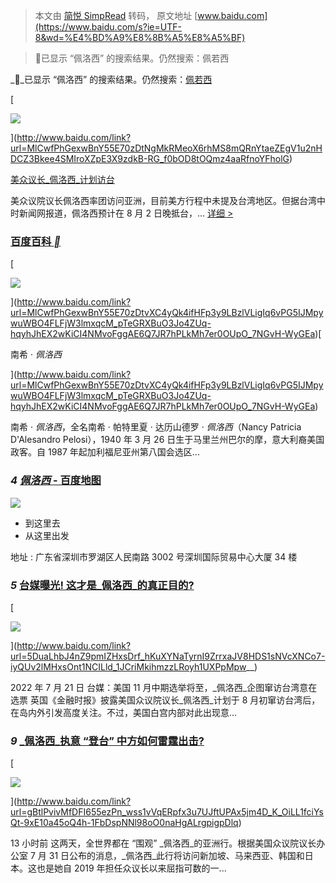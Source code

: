 > 本文由 [简悦 SimpRead](http://ksria.com/simpread/) 转码， 原文地址 [www.baidu.com](https://www.baidu.com/s?ie=UTF-8&wd=%E4%BD%A9%E8%8B%A5%E8%A5%BF)

> 已显示 “佩洛西” 的搜索结果。仍然搜索：佩若西

__已显示 “佩洛西” 的搜索结果。仍然搜索：[佩若西](https://www.baidu.com/s?wd=%E4%BD%A9%E8%8B%A5%E8%A5%BF&usm=2&ie=utf-8&f=13&nojc=1&rqlang=cn&rsv_pq=9d646d9600028d24&oq=%E4%BD%A9%E8%8B%A5%E8%A5%BF&rsv_t=354axjGxh8o6%2BY5meT1LLSSNShsSaMTbXpWULH2ndgOXPx%2F6EMHDYEPPPaA)

[

![](https://gimg3.baidu.com/rel/src=https%3A%2F%2Fgips0.baidu.com%2Fit%2Fu%3D925414115%2C12368987%26fm%3D3028%26app%3D3028%26f%3DPNG%26fmt%3Dauto%26q%3D88%26size%3Df1138_640&refer=http%3A%2F%2Fwww.baidu.com&app=2010&size=w560&n=0&g=0n&q=100&fmt=auto?sec=1659546000&t=67b6cc97ab184708593770567ad886ec)

](http://www.baidu.com/link?url=MlCwfPhGexwBnY55E70zDtNgMkRMeoX6rhMS8mQRnYtaeZEgV1u2nHDCZ3Bkee4SMIroXZpE3X9zdkB-RG_f0bOD8tOQmz4aaRfnoYFholG)

[美众议长_佩洛西_计划访台](http://www.baidu.com/link?url=MlCwfPhGexwBnY55E70zDtNgMkRMeoX6rhMS8mQRnYtaeZEgV1u2nHDCZ3Bkee4SMIroXZpE3X9zdkB-RG_f0bOD8tOQmz4aaRfnoYFholG)

美众议院议长佩洛西率团访问亚洲，目前美方行程中未提及台湾地区。但据台湾中时新闻网报道，佩洛西预计在 8 月 2 日晚抵台，... [详细 >](http://www.baidu.com/link?url=MlCwfPhGexwBnY55E70zDtNgMkRMeoX6rhMS8mQRnYtaeZEgV1u2nHDCZ3Bkee4SMIroXZpE3X9zdkB-RG_f0bOD8tOQmz4aaRfnoYFholG)

### [百度百科 __](http://www.baidu.com/link?url=MlCwfPhGexwBnY55E70zDtvXC4yQk4ifHFp3y9LBzlVLigIq6vPG5IJMpywuWBO4FLFjW3lmxqcM_pTeGRXBuO3Jo4ZUq-hqyhJhEX2wKiCI4NMvoFggAE6Q7JR7hPLkMh7er0OUpO_7NGvH-WyGEa)

[

![](https://gimg3.baidu.com/rel/src=https%3A%2F%2Fbkimg.cdn.bcebos.com%2Fsmart%2F3bf33a87e950352a6f85b8665d43fbf2b3118bfc-bkimg-process%2Cv_1%2Crw_3%2Crh_2%2Cmaxl_700&refer=http%3A%2F%2Fwww.baidu.com&app=2010&size=f256,170&n=0&g=0n&q=100&fmt=auto?sec=1659546000&t=121744a81c89a3466246f12dafb6ea3c)

](http://www.baidu.com/link?url=MlCwfPhGexwBnY55E70zDtvXC4yQk4ifHFp3y9LBzlVLigIq6vPG5IJMpywuWBO4FLFjW3lmxqcM_pTeGRXBuO3Jo4ZUq-hqyhJhEX2wKiCI4NMvoFggAE6Q7JR7hPLkMh7er0OUpO_7NGvH-WyGEa)[

南希 · _佩洛西_

](http://www.baidu.com/link?url=MlCwfPhGexwBnY55E70zDtvXC4yQk4ifHFp3y9LBzlVLigIq6vPG5IJMpywuWBO4FLFjW3lmxqcM_pTeGRXBuO3Jo4ZUq-hqyhJhEX2wKiCI4NMvoFggAE6Q7JR7hPLkMh7er0OUpO_7NGvH-WyGEa)

南希 · _佩洛西_，全名南希 · 帕特里夏 · 达历山德罗 · _佩洛西_（Nancy Patricia D'Alesandro Pelosi），1940 年 3 月 26 日生于马里兰州巴尔的摩，意大利裔美国政客。自 1987 年起加利福尼亚州第八国会选区...

### _4_ [_佩洛西_ - 百度地图](http://www.baidu.com/link?url=olYtA_mFzpyvxbKG38n4ZEgCZSiYeh5nVz_CnMV1DwgDO-pUxenPwzSutHCMypTJEmjWUCJxFMnFiKpVMC2C15pOhyb3QCo0PPbQMtkO0JQnPQtBVI0MuJysDdhkd4qOHe0vultbvrN2bHcS4bnk5IVv-jLipLZZzIWmX96N8R8qxmWd1bOwpUyv4IolbcF4TrwDViR5loi5wOc6RONPb6oZy9oV3lzr0xJxl1Fp50_)

![](https://mapsnap0.bdimg.com/it?qt=spg&c=340&coord=E|12704618.97,2560828.95;)

*   到这里去
*   从这里出发

地址 : 广东省深圳市罗湖区人民南路 3002 号深圳国际贸易中心大厦 34 楼

### _5_ [台媒曝光! 这才是_佩洛西_的真正目的?](http://www.baidu.com/link?url=5DuaLhbJ4nZ9pmIZHxsDrf_hKuXYNaTyrnI9ZrrxaJV8HDS1sNVcXNCo7-iyQUv2lMHxsOnt1NCILld_1JCriMkihmzzLRoyh1UXPpMpw__)

[

![](https://t13.baidu.com/it/u=3317659468,179072722&fm=30&app=106&size=f242,150&n=0&f=JPEG&fmt=auto?s=5FDAAB576B417A59001144C70300E0B1&sec=1659546000&t=c83afcc31bfba121bba161a49e96d2eb)

](http://www.baidu.com/link?url=5DuaLhbJ4nZ9pmIZHxsDrf_hKuXYNaTyrnI9ZrrxaJV8HDS1sNVcXNCo7-iyQUv2lMHxsOnt1NCILld_1JCriMkihmzzLRoyh1UXPpMpw__)

2022 年 7 月 21 日 台媒：美国 11 月中期选举将至，_佩洛西_企图窜访台湾意在选票 英国《金融时报》披露美国众议院议长_佩洛西_计划于 8 月初窜访台湾后，在岛内外引发高度关注。不过，美国白宫内部对此出现意...

### _9_ [_佩洛西_执意 “登台” 中方如何雷霆出击?](http://www.baidu.com/link?url=gBtlPvivMfDFI655ezPn_wss1vVqERpfx3u7UJftUPAx5jm4D_K_OiLL1fciYsQt-9xE10a45oQ4h-1FbDspNNl98oO0naHgALrgpigpDlq)

[

![](https://t14.baidu.com/it/u=3652515350,180051378&fm=30&app=106&size=f242,150&n=0&f=JPEG&fmt=auto?s=05518B6E940B1F5DC8F9703903009040&sec=1659546000&t=556b83a3237f060c66b9e0794ca38fe1)

](http://www.baidu.com/link?url=gBtlPvivMfDFI655ezPn_wss1vVqERpfx3u7UJftUPAx5jm4D_K_OiLL1fciYsQt-9xE10a45oQ4h-1FbDspNNl98oO0naHgALrgpigpDlq)

13 小时前 这两天，全世界都在 “围观” _佩洛西_的亚洲行。根据美国众议院议长办公室 7 月 31 日公布的消息，_佩洛西_此行将访问新加坡、马来西亚、韩国和日本。这也是她自 2019 年担任众议长以来屈指可数的一...